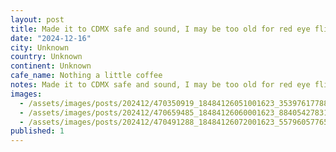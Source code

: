 ```yaml
---
layout: post
title: Made it to CDMX safe and sound, I may be too old for red eye flights. Nothing a little coffee from the first stop on the #worldcoffeetour Mexico edition (it may include some tacos as well)
date: "2024-12-16"
city: Unknown
country: Unknown
continent: Unknown
cafe_name: Nothing a little coffee
notes: Made it to CDMX safe and sound, I may be too old for red eye flights. Nothing a little coffee from the first stop on the #worldcoffeetour Mexico edition (it may include some tacos as well)
images:
  - /assets/images/posts/202412/470350919_18484126051001623_3539761778808838659_n_18046063331144963.jpg
  - /assets/images/posts/202412/470659485_18484126060001623_8840542783198092794_n_17857997658264740.jpg
  - /assets/images/posts/202412/470491288_18484126072001623_5579605776536874742_n_18050870876298620.jpg
published: 1
---
```

